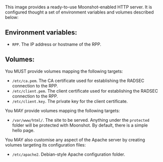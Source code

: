 This image provides a ready-to-use Moonshot-enabled HTTP server. It is configured thought a set of environment variables and volumes described below:

## Environment variables:
* `RPP`. The IP address or hostname of the RPP.

## Volumes:
You MUST provide volumes mapping the following targets:
* `/etc/ca.pem`. The CA certificate used for establishing the RADSEC connection to the RPP.
* `/etc/client.pem`. The client certificate used for establishing the RADSEC connection to the RPP.
* `/etc/client.key`. The private key for the client certificate.

You MAY provide volumes mapping the following targets:
* `/var/www/html/`. The site to be served. Anything under the `protected` folder will be protected with Moonshot. By default, there is a simple hello page.

You MAY also customise any aspect of the Apache server by creating volumes targeting its configuration files:
* `/etc/apache2`. Debian-style Apache configuration folder.
